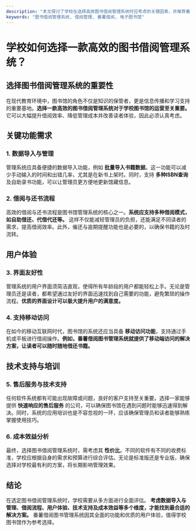 ```yaml
---
description: "本文探讨了学校在选择高效图书借阅管理系统时应考虑的关键因素，并推荐番薯借阅图书管理系统。"
keywords: "图书借阅管理系统, 借阅管理, 番薯借阅, 电子图书馆"
---
```

# 学校如何选择一款高效的图书借阅管理系统？

## 选择图书借阅管理系统的重要性

在现代教育环境中，图书馆的角色不仅是知识的保管者，更是信息传播和学习支持的重要基地。**选择一款高效的图书借阅管理系统对于学校图书馆的运营至关重要。** 它可以大幅提升借阅效率、降低管理成本并改善读者体验，因此必须认真考虑。

## 关键功能需求

### 1. 数据导入与管理

管理系统应具备便捷的数据导入功能，例如 **批量导入书籍数据**。这一功能可以减少手动输入的时间和出错几率，尤其是在新书上架时。同时，支持 **多种ISBN查询** 及自助录书功能，可以让管理员更方便地更新馆藏信息。

### 2. 借阅与还书流程

高效的借阅与还书流程是图书馆管理系统的核心之一。**系统应支持多种借阅模式，如自助借还、代借代还等。** 这样不仅能减轻管理员的负担，还能满足不同读者的需求，提高借阅效率。此外，催还与逾期提醒功能也是必要的，以确保书籍的及时流转。

## 用户体验

### 3. 界面友好性

管理系统的用户界面须简洁直观，使得所有年龄段的用户都能轻松上手。无论是管理员还是读者，都希望通过友好的界面迅速找到自己需要的功能，避免繁琐的操作流程。**优质的界面设计可以极大提升用户的满意度。**

### 4. 支持移动访问

在如今的移动互联网时代，图书馆的系统还应当具备 **移动访问功能**，支持通过手机或平板进行借阅操作。**例如，番薯借阅图书管理系统就提供了移动端访问的解决方案，让读者可以随时随地借还书籍。**

## 技术支持与培训

### 5. 售后服务与技术支持

任何软件系统都有可能出现故障或问题，良好的客户支持至关重要。选择一家能够提供 **快速响应的售后服务** 的公司，可以确保图书馆在遇到问题时能够迅速得到解决。同时，系统的应用培训也是不容忽视的一环，应该确保管理员和读者能够熟练掌握使用技巧。

### 6. 成本效益分析

最终，选择图书借阅管理系统时，需考虑其 **性价比**。不同的软件有不同的收费标准，学校应根据自身的需求和预算进行综合评估。无论是标准版还是专业版，确保选择对学校最有利的方案，将长期影响管理效果。

## 结论

在选定图书借阅管理系统时，学校需要从多方面进行全面评估。 **考虑数据导入与管理、借阅流程、用户体验、技术支持及成本效益等多个维度，才能找到最合适的解决方案。** 番薯借阅图书管理系统因其全面的功能和优质的用户体验，值得学校图书馆作为参考选择。

